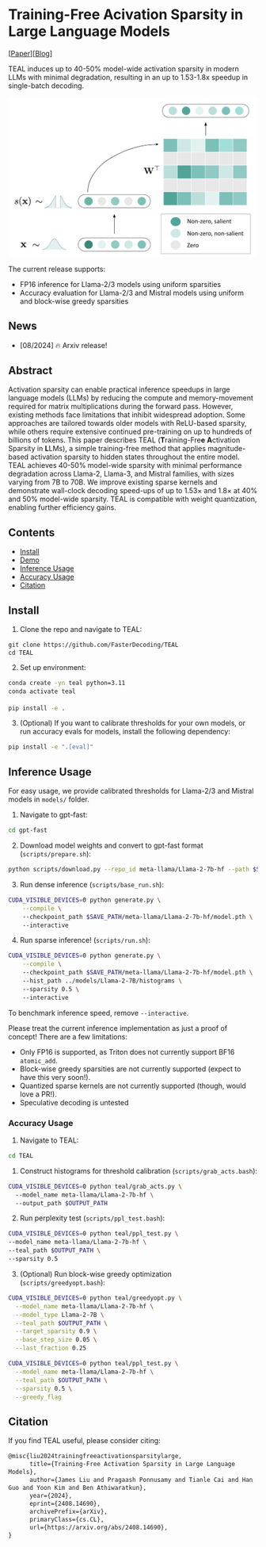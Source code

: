 # Training-Free Acivation Sparsity in Large Language Models

[[Paper](https://www.arxiv.org/abs/2408.14690)][[Blog](https://www.together.ai/blog/teal-training-free-activation-sparsity-in-large-language-models)]


TEAL induces up to 40-50% model-wide activation sparsity in modern LLMs with minimal degradation, resulting in an up to 1.53-1.8x speedup in single-batch decoding.

<div align="center">
    <img src="figures/clickbait.png" width="500" height="auto"/>
  </a>
</div>

The current release supports:
- FP16 inference for Llama-2/3 models using uniform sparsities
- Accuracy evaluation for Llama-2/3 and Mistral models using uniform and block-wise greedy sparsities


## News

- [08/2024] 🔥 Arxiv release!

## Abstract

Activation sparsity can enable practical inference speedups in large language models (LLMs) by reducing the compute and memory-movement required for matrix
multiplications during the forward pass. However, existing methods face limitations that inhibit widespread adoption. Some approaches are tailored towards
older models with ReLU-based sparsity, while others require extensive continued
pre-training on up to hundreds of billions of tokens. This paper describes TEAL
(**T**raining-Fre**e** **A**ctivation Sparsity in **L**LMs), a simple training-free method that
applies magnitude-based activation sparsity to hidden states throughout the entire
model. TEAL achieves 40-50% model-wide sparsity with minimal performance
degradation across Llama-2, Llama-3, and Mistral families, with sizes varying
from 7B to 70B. We improve existing sparse kernels and demonstrate wall-clock
decoding speed-ups of up to 1.53× and 1.8× at 40% and 50% model-wide sparsity.
TEAL is compatible with weight quantization, enabling further efficiency gains.



## Contents

- [Install](#Install)
- [Demo](#Demo)
- [Inference Usage](#Inference-Usage)
- [Accuracy Usage](#Accuracy-Usage)
- [Citation](#citation)

## Install

1. Clone the repo and navigate to TEAL:

```
git clone https://github.com/FasterDecoding/TEAL
cd TEAL
```

2. Set up environment:


```bash
conda create -yn teal python=3.11
conda activate teal

pip install -e .
```

3. (Optional) If you want to calibrate thresholds for your own models, or run accuracy evals for models, install the following dependency:

  ```bash
  pip install -e ".[eval]"
  ```

## Inference Usage

For easy usage, we provide calibrated thresholds for Llama-2/3 and Mistral models in `models/` folder.

1. Navigate to gpt-fast:

```bash
cd gpt-fast
```

2. Download model weights and convert to gpt-fast format (`scripts/prepare.sh`):
```bash
python scripts/download.py --repo_id meta-llama/Llama-2-7b-hf --path $SAVE_PATH && python scripts/convert_hf_checkpoint.py --checkpoint_dir $SAVE_PATH/meta-llama/Llama-2-7b-hf
```

3. Run dense inference (`scripts/base_run.sh`):

```bash
CUDA_VISIBLE_DEVICES=0 python generate.py \
    --compile \ 
    --checkpoint_path $SAVE_PATH/meta-llama/Llama-2-7b-hf/model.pth \ 
    --interactive
```

4. Run sparse inference! (`scripts/run.sh`):
```bash
CUDA_VISIBLE_DEVICES=0 python generate.py \
    --compile \ 
    --checkpoint_path $SAVE_PATH/meta-llama/Llama-2-7b-hf/model.pth \ 
    --hist_path ../models/Llama-2-7B/histograms \ 
    --sparsity 0.5 \ 
    --interactive
```

To benchmark inference speed, remove `--interactive`.

Please treat the current inference implementation as just a proof of concept! There are a few limitations:
- Only FP16 is supported, as Triton does not currently support BF16 `atomic_add`.
- Block-wise greedy sparsities are not currently supported (expect to have this very soon!).
- Quantized sparse kernels are not currently supported (though, would love a PR!).
- Speculative decoding is untested

### Accuracy Usage

1. Navigate to TEAL:
```bash
cd TEAL
```

1. Construct histograms for threshold calibration (`scripts/grab_acts.bash`):

```bash
CUDA_VISIBLE_DEVICES=0 python teal/grab_acts.py \  
  --model_name meta-llama/Llama-2-7b-hf \ 
  --output_path $OUTPUT_PATH
```

2. Run perplexity test (`scripts/ppl_test.bash`):

```bash
CUDA_VISIBLE_DEVICES=0 python teal/ppl_test.py \
--model_name meta-llama/Llama-2-7b-hf \
--teal_path $OUTPUT_PATH \
--sparsity 0.5
```

3. (Optional) Run block-wise greedy optimization (`scripts/greedyopt.bash`):

```bash
CUDA_VISIBLE_DEVICES=0 python teal/greedyopt.py \
  --model_name meta-llama/Llama-2-7b-hf \
  --model_type Llama-2-7B \
  --teal_path $OUTPUT_PATH \
  --target_sparsity 0.9 \
  --base_step_size 0.05 \
  --last_fraction 0.25
```

```bash
CUDA_VISIBLE_DEVICES=0 python teal/ppl_test.py \
  --model_name meta-llama/Llama-2-7b-hf \
  --teal_path $OUTPUT_PATH \
  --sparsity 0.5 \
  --greedy_flag
```

## Citation

If you find TEAL useful, please consider citing:

```
@misc{liu2024trainingfreeactivationsparsitylarge,
      title={Training-Free Activation Sparsity in Large Language Models}, 
      author={James Liu and Pragaash Ponnusamy and Tianle Cai and Han Guo and Yoon Kim and Ben Athiwaratkun},
      year={2024},
      eprint={2408.14690},
      archivePrefix={arXiv},
      primaryClass={cs.CL},
      url={https://arxiv.org/abs/2408.14690}, 
}
```
